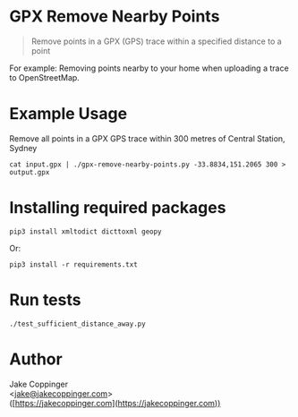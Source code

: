 GPX Remove Nearby Points
========================

>   Remove points in a GPX (GPS) trace within a specified distance to a point

For example: Removing points nearby to your home when uploading a trace to OpenStreetMap.

# Example Usage

Remove all points in a GPX GPS trace within 300 metres of Central Station, Sydney

```
cat input.gpx | ./gpx-remove-nearby-points.py -33.8834,151.2065 300 > output.gpx
```

# Installing required packages

```
pip3 install xmltodict dicttoxml geopy
```

Or:

```
pip3 install -r requirements.txt 
```

# Run tests

```
./test_sufficient_distance_away.py
```

# Author
Jake Coppinger  
<[jake@jakecoppinger.com](mailto:jake@jake@jakecoppinger.com)>  
([https://jakecoppinger.com](https://jakecoppinger.com)) 